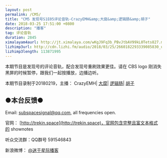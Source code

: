 ```yaml
---
layout: post
permalink: /CM5/
title: "CM5 发现号S1E05评论音轨-CrazyEMH&amp;大腐&amp;逻辑肠&amp;胡子"
date: 2018-03-25 17:51:00 +0800
description: "播客"
tag: 评论音轨
duration: 2845
ximalayam4aurl: http://jt.ximalaya.com/wKgJ9Fq3b_PBvJtbAV99kL0Tets827.m4a?channel=rss&album_id=3135361&track_id=78572002&uid=6418191&jt=http://audio.xmcdn.com/group42/M06/CD/D8/wKgJ9Fq3b_PBvJtbAV99kL0Tets827.m4a
lizhimp3url: http://cdn.lizhi.fm/audio/2018/03/25/2660182293339085830_ud.mp3
lizhimp3length: 113871995
---   
```


本期节目是发现号的评论音轨，配合发现号重刷效果更佳。请在 CBS logo 刚消失黑屏的时候暂停，跟我们一起按播放，边播边听。

本期节目录制于20180219，主播： CrazyEMH\| [大腐](https://weibo.com/u/5113590549)\| [逻辑肠](https://weibo.com/u/5682045870)\| [胡子](https://weibo.com/p/1005051764117203)

## ●本台反馈●

Email: [subspacesignal@qq.com](mailto:subspacesignal@qq.com), all frequencies open.

官网： [http://trekin.space](http://trekin.space)，官网包含完整且富文本格式的 shownotes

听众交流群：QQ群号 591546843

新浪微博： [@迷于星际播客](http://weibo.com/lostinst)

